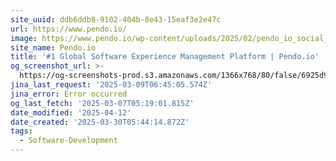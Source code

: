 ```yaml
---
site_uuid: ddb6ddb8-9102-404b-8e43-15eaf3e2e47c
url: https://www.pendo.io/
image: https://www.pendo.io/wp-content/uploads/2025/02/pendo_io_social_card.png
site_name: Pendo.io
title: '#1 Global Software Experience Management Platform | Pendo.io'
og_screenshot_url: >-
  https://og-screenshots-prod.s3.amazonaws.com/1366x768/80/false/6925d993248807603dc2ccddf9c93a4b941881ce6f4ded7dc4bdf6cbd477bb1c.jpeg
jina_last_request: '2025-03-09T06:45:05.574Z'
jina_error: Error occurred
og_last_fetch: '2025-03-07T05:19:01.815Z'
date_modified: '2025-04-12'
date_created: '2025-03-30T05:44:14.872Z'
tags:
  - Software-Development
---
```















